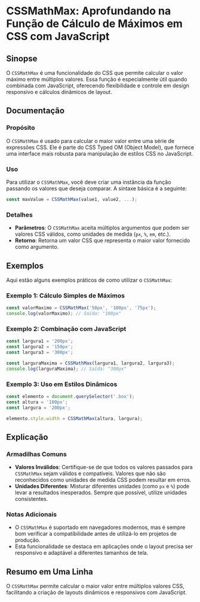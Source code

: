 <!--
Meta Description: # CSSMathMax: Aprofundando na Função de Cálculo de Máximos em CSS com JavaScript ## Sinopse O `CSSMathMax` é uma funcionalidade do CSS que permite cal...
Meta Keywords: cssmathmax, css, javascript, const, que
-->

# CSSMathMax: Aprofundando na Função de Cálculo de Máximos em CSS com JavaScript

## Sinopse
O `CSSMathMax` é uma funcionalidade do CSS que permite calcular o valor máximo entre múltiplos valores. Essa função é especialmente útil quando combinada com JavaScript, oferecendo flexibilidade e controle em design responsivo e cálculos dinâmicos de layout.

## Documentação
### Propósito
O `CSSMathMax` é usado para calcular o maior valor entre uma série de expressões CSS. Ele é parte do CSS Typed OM (Object Model), que fornece uma interface mais robusta para manipulação de estilos CSS no JavaScript.

### Uso
Para utilizar o `CSSMathMax`, você deve criar uma instância da função passando os valores que deseja comparar. A sintaxe básica é a seguinte:

```javascript
const maxValue = CSSMathMax(value1, value2, ...);
```

### Detalhes
- **Parâmetros**: O `CSSMathMax` aceita múltiplos argumentos que podem ser valores CSS válidos, como unidades de medida (`px`, `%`, `em`, etc.).
- **Retorno**: Retorna um valor CSS que representa o maior valor fornecido como argumento.

## Exemplos
Aqui estão alguns exemplos práticos de como utilizar o `CSSMathMax`:

### Exemplo 1: Cálculo Simples de Máximos
```javascript
const valorMaximo = CSSMathMax('50px', '100px', '75px');
console.log(valorMaximo); // Saída: "100px"
```

### Exemplo 2: Combinação com JavaScript
```javascript
const largura1 = '200px';
const largura2 = '150px';
const largura3 = '300px';

const larguraMaxima = CSSMathMax(largura1, largura2, largura3);
console.log(larguraMaxima); // Saída: "300px"
```

### Exemplo 3: Uso em Estilos Dinâmicos
```javascript
const elemento = document.querySelector('.box');
const altura = '100px';
const largura = '200px';

elemento.style.width = CSSMathMax(altura, largura);
```

## Explicação
### Armadilhas Comuns
- **Valores Inválidos**: Certifique-se de que todos os valores passados para `CSSMathMax` sejam válidos e compatíveis. Valores que não são reconhecidos como unidades de medida CSS podem resultar em erros.
- **Unidades Diferentes**: Misturar diferentes unidades (como `px` e `%`) pode levar a resultados inesperados. Sempre que possível, utilize unidades consistentes.

### Notas Adicionais
- O `CSSMathMax` é suportado em navegadores modernos, mas é sempre bom verificar a compatibilidade antes de utilizá-lo em projetos de produção.
- Esta funcionalidade se destaca em aplicações onde o layout precisa ser responsivo e adaptável a diferentes tamanhos de tela.

## Resumo em Uma Linha
O `CSSMathMax` permite calcular o maior valor entre múltiplos valores CSS, facilitando a criação de layouts dinâmicos e responsivos com JavaScript.